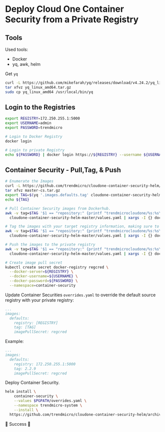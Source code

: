 # Deploy Cloud One Container Security from a Private Registry

## Tools

Used tools:

- Docker
- yq, awk, helm

Get `yq`

```sh
curl -L https://github.com/mikefarah/yq/releases/download/v4.24.2/yq_linux_amd64.tar.gz -o yq_linux_amd64.tar.gz
tar xfvz yq_linux_amd64.tar.gz
sudo cp yq_linux_amd64 /usr/local/bin/yq
```

## Login to the Registries

```sh
export REGISTRY=172.250.255.1:5000
export USERNAME=admin
export PASSWORD=trendmicro

# Login to Docker Registry
docker login

# Login to private Registry
echo ${PASSWORD} | docker login https://${REGISTRY} --username ${USERNAME} --password-stdin
```

## Container Security - Pull,Tag, & Push

```sh
# Enumerate the Images
curl -L https://github.com/trendmicro/cloudone-container-security-helm/archive/master.tar.gz -o master-cs.tar.gz
tar xfvz master-cs.tar.gz
export TAG=$(yq '.images.defaults.tag' cloudone-container-security-helm-master/values.yaml)
echo ${TAG}

# Pull Container Security images from Dockerhub.
awk -v tag=$TAG '$1 == "repository:" {printf "trendmicrocloudone/%s:%s\n",$2,tag;}' \
  cloudone-container-security-helm-master/values.yaml | xargs -I {} docker pull {}

# Tag the images with your target registry information, making sure to preserve the original image name.
awk -v tag=$TAG '$1 == "repository:" {printf "trendmicrocloudone/%s:%s\n",$2,tag;}' \
  cloudone-container-security-helm-master/values.yaml | xargs -I {} docker tag {} ${REGISTRY}/{}

# Push the images to the private registry
awk -v tag=$TAG '$1 == "repository:" {printf "trendmicrocloudone/%s:%s\n",$2,tag;}' \
  cloudone-container-security-helm-master/values.yaml | xargs -I {} docker push ${REGISTRY}/{}

# Create image pull secret
kubectl create secret docker-registry regcred \
  --docker-server=${REGISTRY} \
  --docker-username=${USERNAME} \
  --docker-password=${PASSWORD} \
  --namespace=container-security
```

Update Container Securities `overrides.yaml` to override the default source registry with your private registry:

```yaml
...
images:
  defaults:
    registry: [REGISTRY]
    tag: [TAG]
    imagePullSecret: regcred
```

Example:

```yaml
...
images:
  defaults:
    registry: 172.250.255.1:5000
    tag: 2.2.9
    imagePullSecret: regcred
```

Deploy Container Security.

```sh
helm install \
    container-security \
    --values $PGPATH/overrides.yaml \
    --namespace trendmicro-system \
    --install \
  https://github.com/trendmicro/cloudone-container-security-helm/archive/master.tar.gz
```

🎉 Success 🎉
